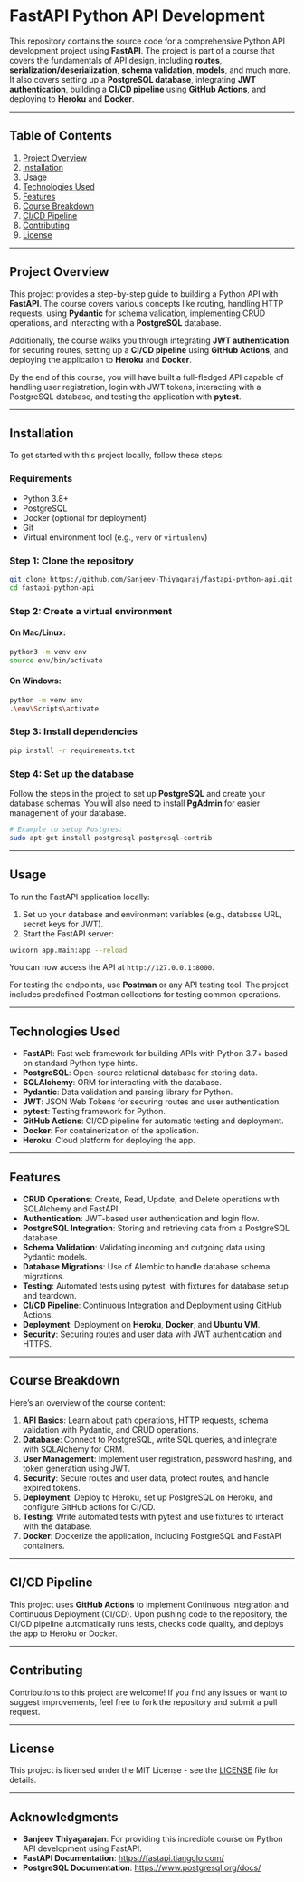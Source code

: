 # FastAPI Python API Development

This repository contains the source code for a comprehensive Python API development project using **FastAPI**. The project is part of a course that covers the fundamentals of API design, including **routes**, **serialization/deserialization**, **schema validation**, **models**, and much more. It also covers setting up a **PostgreSQL database**, integrating **JWT authentication**, building a **CI/CD pipeline** using **GitHub Actions**, and deploying to **Heroku** and **Docker**.

---

## Table of Contents

1. [Project Overview](#project-overview)
2. [Installation](#installation)
3. [Usage](#usage)
4. [Technologies Used](#technologies-used)
5. [Features](#features)
6. [Course Breakdown](#course-breakdown)
7. [CI/CD Pipeline](#cicd-pipeline)
8. [Contributing](#contributing)
9. [License](#license)

---

## Project Overview

This project provides a step-by-step guide to building a Python API with **FastAPI**. The course covers various concepts like routing, handling HTTP requests, using **Pydantic** for schema validation, implementing CRUD operations, and interacting with a **PostgreSQL** database.

Additionally, the course walks you through integrating **JWT authentication** for securing routes, setting up a **CI/CD pipeline** using **GitHub Actions**, and deploying the application to **Heroku** and **Docker**.

By the end of this course, you will have built a full-fledged API capable of handling user registration, login with JWT tokens, interacting with a PostgreSQL database, and testing the application with **pytest**.

---

## Installation

To get started with this project locally, follow these steps:

### Requirements

- Python 3.8+
- PostgreSQL
- Docker (optional for deployment)
- Git
- Virtual environment tool (e.g., `venv` or `virtualenv`)

### Step 1: Clone the repository

```bash
git clone https://github.com/Sanjeev-Thiyagaraj/fastapi-python-api.git
cd fastapi-python-api
```

### Step 2: Create a virtual environment

#### On Mac/Linux:

```bash
python3 -m venv env
source env/bin/activate
```

#### On Windows:

```bash
python -m venv env
.\env\Scripts\activate
```

### Step 3: Install dependencies

```bash
pip install -r requirements.txt
```

### Step 4: Set up the database

Follow the steps in the project to set up **PostgreSQL** and create your database schemas. You will also need to install **PgAdmin** for easier management of your database.

```bash
# Example to setup Postgres:
sudo apt-get install postgresql postgresql-contrib
```

---

## Usage

To run the FastAPI application locally:

1. Set up your database and environment variables (e.g., database URL, secret keys for JWT).
2. Start the FastAPI server:

```bash
uvicorn app.main:app --reload
```

You can now access the API at `http://127.0.0.1:8000`.

For testing the endpoints, use **Postman** or any API testing tool. The project includes predefined Postman collections for testing common operations.

---

## Technologies Used

- **FastAPI**: Fast web framework for building APIs with Python 3.7+ based on standard Python type hints.
- **PostgreSQL**: Open-source relational database for storing data.
- **SQLAlchemy**: ORM for interacting with the database.
- **Pydantic**: Data validation and parsing library for Python.
- **JWT**: JSON Web Tokens for securing routes and user authentication.
- **pytest**: Testing framework for Python.
- **GitHub Actions**: CI/CD pipeline for automatic testing and deployment.
- **Docker**: For containerization of the application.
- **Heroku**: Cloud platform for deploying the app.

---

## Features

- **CRUD Operations**: Create, Read, Update, and Delete operations with SQLAlchemy and FastAPI.
- **Authentication**: JWT-based user authentication and login flow.
- **PostgreSQL Integration**: Storing and retrieving data from a PostgreSQL database.
- **Schema Validation**: Validating incoming and outgoing data using Pydantic models.
- **Database Migrations**: Use of Alembic to handle database schema migrations.
- **Testing**: Automated tests using pytest, with fixtures for database setup and teardown.
- **CI/CD Pipeline**: Continuous Integration and Deployment using GitHub Actions.
- **Deployment**: Deployment on **Heroku**, **Docker**, and **Ubuntu VM**.
- **Security**: Securing routes and user data with JWT authentication and HTTPS.

---

## Course Breakdown

Here’s an overview of the course content:

1. **API Basics**: Learn about path operations, HTTP requests, schema validation with Pydantic, and CRUD operations.
2. **Database**: Connect to PostgreSQL, write SQL queries, and integrate with SQLAlchemy for ORM.
3. **User Management**: Implement user registration, password hashing, and token generation using JWT.
4. **Security**: Secure routes and user data, protect routes, and handle expired tokens.
5. **Deployment**: Deploy to Heroku, set up PostgreSQL on Heroku, and configure GitHub actions for CI/CD.
6. **Testing**: Write automated tests with pytest and use fixtures to interact with the database.
7. **Docker**: Dockerize the application, including PostgreSQL and FastAPI containers.

---

## CI/CD Pipeline

This project uses **GitHub Actions** to implement Continuous Integration and Continuous Deployment (CI/CD). Upon pushing code to the repository, the CI/CD pipeline automatically runs tests, checks code quality, and deploys the app to Heroku or Docker.

---

## Contributing

Contributions to this project are welcome! If you find any issues or want to suggest improvements, feel free to fork the repository and submit a pull request.

---

## License

This project is licensed under the MIT License - see the [LICENSE](LICENSE) file for details.

---

## Acknowledgments

- **Sanjeev Thiyagarajan**: For providing this incredible course on Python API development using FastAPI.
- **FastAPI Documentation**: https://fastapi.tiangolo.com/
- **PostgreSQL Documentation**: https://www.postgresql.org/docs/
```
